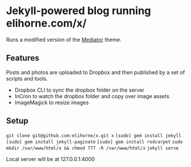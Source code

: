 Jekyll-powered blog running elihorne.com/x/
========

Runs a modified version of the [Mediator](https://github.com/dirkfabisch/mediator) theme.

Features
-------
Posts and photos are uploaded to Dropbox and then published by a set of scripts and tools.
* Dropbox CLI to sync the dropbox folder on the server
* InCron to watch the dropbox folder and copy over image assets
* ImageMagick to resize images

Setup
-------
`git clone git@github.com:elihorne/x.git x`
`[sudo] gem install jekyll`
`[sudo] gem install jekyll-paginate`
`[sudo] gem install redcarpet`
`sudo mkdir /var/www/html/x && chmod 777 -R /var/www/html/x`
`jekyll serve`

Local server will be at 127.0.0.1:4000
